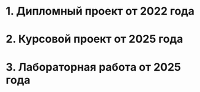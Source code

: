 # 1. Дипломный проект от 2022 года
# 2. Курсовой проект от 2025 года
# 3. Лабораторная работа от 2025 года
